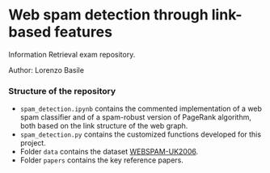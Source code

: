 # Web spam detection through link-based features

Information Retrieval exam repository.

Author: Lorenzo Basile

### Structure of the repository

- `spam_detection.ipynb` contains the commented implementation of a web spam classifier and of a spam-robust version of PageRank algorithm, both based on the link structure of the web graph.
- `spam_detection.py` contains the customized functions developed for this project.
- Folder `data` contains the dataset [WEBSPAM-UK2006](https://chato.cl/webspam/datasets/uk2006/).
- Folder `papers` contains the key reference papers.

